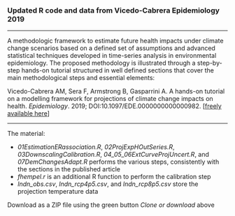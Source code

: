 
### Updated R code and data from Vicedo-Cabrera Epidemiology 2019

--------------------------------------------------------------------------------

A methodologic framework to estimate future health impacts under climate change
scenarios based on a defined set of assumptions and advanced statistical techniques
developed in time-series analysis in environmental epidemiology. The proposed
methodology is illustrated through a step-by-step hands-on tutorial structured in well defined sections that cover the main methodological steps and essential elements:

Vicedo-Cabrera AM, Sera F, Armstrong B, Gasparrini A. A hands-on tutorial on a modelling framework for projections of climate change impacts on health. *Epidemiology*. 2019; DOI:10.1097/EDE.0000000000000982. [[freely available here](http://www.ag-myresearch.com/2019_vicedo-cabrera_Epidem.html)]

--------------------------------------------------------------------------------

The material:

  * *01EstimationERassociation.R*, *02ProjExpHOutSeries.R*, *03DownscalingCalibration.R*, *04_05_06ExtCurveProjUncert.R*, and *07DemChangesAdapt.R*  performs the various steps, consistently with the sections in the published article
  * *fhempel.r* is an additional R function to perform the calibration step
  * *lndn_obs.csv*, *lndn_rcp4p5.csv*, and *lndn_rcp8p5.csv* store the projection temperature data
  
Download as a ZIP file using the green button *Clone or download* above
